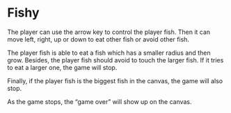 # Fishy
The player can use the arrow key to control the player fish. Then it can move left, right, up or down to eat other fish or avoid other fish.

The player fish is able to eat a fish which has a smaller radius and then grow. Besides, the player fish should avoid to touch the larger fish. If it tries to eat a larger one, the game will stop.

Finally, if the player fish is the biggest fish in the canvas, the game will also stop.

As the game stops, the “game over” will show up on the canvas.
